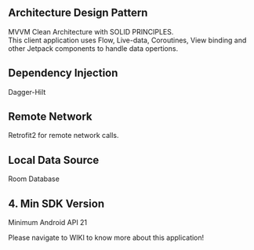 <h2>Architecture Design Pattern</h2>

MVVM Clean Architecture with SOLID PRINCIPLES.<br>
This client application uses Flow, Live-data, Coroutines, View binding and other Jetpack components to handle data opertions.<br>

<h2>Dependency Injection</h2>
Dagger-Hilt 

<h2>Remote Network</h2>
Retrofit2 for remote network calls.

<h2>Local Data Source</h2>
Room Database

<h2>4. Min SDK Version</h2>

Minimum Android API 21

Please navigate to WIKI to know more about this application!

